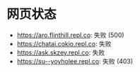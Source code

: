 # 网页状态
- https://aro.flinthill.repl.co: 失败 (500)
- https://chatai.cokio.repl.co: 失败
- https://ask.skzey.repl.co: 失败
- https://su--yoyholee.repl.co: 失败 (403)
